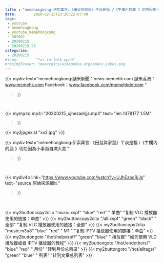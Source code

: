 ```yaml
---
title : "memehongkong:伊索寓言:《田鼠與家鼠》平淡是福 /《牛欄內的鹿 》切勿因為小事而自滿大意 "
date:        2020-02-15T23:26:22-07:00
tags:
 - youtube
 - memehongkong
 - youtube_memehongkong
 - 202002
 - 20200215
 - 20200215_23
categories:
 - 20200215
#icon:        "fas fa-lock-open"
#resImgTeaser: teaserpics/wikipedia.org/emacs-jokes.png
---
```


{{< mydiv text="memehongkong:謎米新聞：news.memehk.com 謎米香港： www.memehk.com Facebook：www.facebook.com/memehkdotcom "
>}}
<br>


{{< mymp4o mp4="20200215_ujhezadrjjs.mp4"
text="len 1478177    1.5M"
>}}

{{< my2jpgexist "xx2.jpg" >}}<br>



{{< mydiv text="memehongkong:伊索寓言:《田鼠與家鼠》平淡是福 /《牛欄內的鹿 》切勿因為小事而自滿大意 "
>}}
<br>

{{< mydiv4o link="https://www.youtube.com/watch?v=UJhEzadRjJs"
text="source 原始來源網址"
>}}


<br>



{{< my2buttoncopy2clip "music.xspf"        "blue"   "red"    " 单曲"  "复制 VLC 播放器使用的链接：单曲" >}} {{< my2buttoncopy2clip "/all.xspf"         "green"  "black"  " 全部"  "复制 VLC 播放器使用的链接：全部" >}} {{< my2buttoncopy2clip "music.m3u8"        "blue"   "red"    " M1 "    "复制 IPTV 播放器使用的链接：单曲" >}} {{< my2buttongoto      "/hot/helpxspf/"    "green"  "blue"   " 播放器" "如何使用 VLC 播放器或者 IPTV 播放器的教程" >}} {{< my2buttongoto      "/hot/endothers/"   "blue"   "red"    " 月份"   "转到月份总目录" >}} {{< my2buttongoto      "/hot/alltags/"     "green"  "blue"   " 列表"   "转到文章总列表" >}} 
